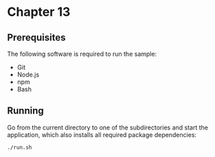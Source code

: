 # Chapter 13

## Prerequisites

The following software is required to run the sample:

- Git
- Node.js
- npm
- Bash

## Running

Go from the current directory to one of the subdirectories and start the application, which also installs all required package dependencies:

```sh
./run.sh
```
